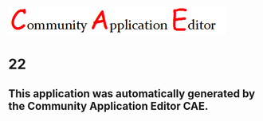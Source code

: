 ![CAE](https://github.com/CAETESTRWTH/CAE-Deployment-Temp/blob/master/img/logo.png)  

22
===================


This application was automatically generated by the Community Application Editor CAE.  
---------------
